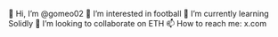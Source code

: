  👋 Hi, I’m @gomeo02
👀 I’m interested in football
🌱 I’m currently learning Solidly
💞️ I’m looking to collaborate on ETH
📫 How to reach me: x.com
